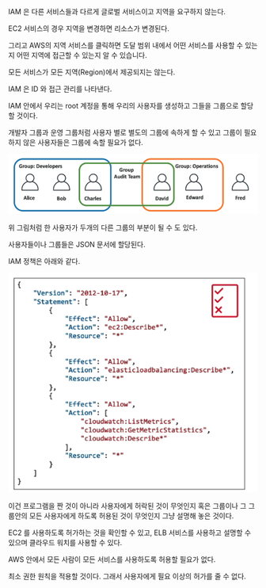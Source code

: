 IAM 은 다른 서비스들과 다르게 글로벌 서비스이고 지역을 요구하지 않는다.

EC2 서비스의 경우 지역을 변경하면 리소스가 변경된다.

그리고 AWS의 지역 서비스를 클릭하면 도달 범위 내에서 어떤 서비스를 사용할 수 있는지 어떤 지역에 접근할 수 있는지 알 수 있습니다.

모든 서비스가 모든 지역(Region)에서 제공되지는 않는다.

IAM 은 ID 와 접근 관리를 나타낸다.

IAM 안에서 우리는 root 계정을 통해 우리의 사용자를 생성하고 그들을 그룹으로 할당할 것이다.

개발자 그룹과 운영 그룹처럼 사용자 별로 별도의 그룹에 속하게 할 수 있고 그룹이 필요하지 않은 사용자들은 그룹에 속할 필요가 없다.

![iam1](./IMAGE/IAM/iam1.png)

위 그림처럼 한 사용자가 두개의 다른 그룹의 부분이 될 수 도 있다.

사용자들이나 그룹들은 JSON 문서에 할당된다.

IAM 정책은 아래와 같다.

![iam2](./IMAGE/IAM/iam2.png)

이건 프로그램을 짠 것이 아니라 사용자에게 허락된 것이 무엇인지 혹은 그룹이나 그 그룹안의 모든 사용자에게 하도록 허용된 것이 무엇인지 그냥 설명해 놓은 것이다.

EC2 를 사용하도록 허가하는 것을 확인할 수 있고, ELB 서비스를 사용하고 설명할 수 있으며 클라우드 워치를 사용할 수 있다.

AWS 안에서 모든 사람이 모든 서비스를 사용하도록 허용할 필요가 없다.

최소 권한 원칙을 적용할 것이다. 그래서 사용자에게 필요 이상의 허가를 줄 수 없다.